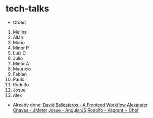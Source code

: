 # tech-talks

* Order:
1. Melina
2. Allan
3. Mario
4. Minor P
5. Luis C 
6. Julio
7. Minor A
8. Mauricio
9. Fabian
10. Paulo
11. Rodolfo
12. Josue
13. Alex

* Already done:
[David Ballesteros - A Frontend Workflow](../master/Yeoman%2BGrunt%2BBower/README.md)
[Alexander Chaves - JMeter](../master/JMeter/README.md)
[Josue - AngularJS](../master/AngularJS/App)
[Rodolfo - Vagrant + Chef](../master/Vagrant+Chef)